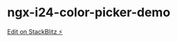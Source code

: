# ngx-i24-color-picker-demo

[Edit on StackBlitz ⚡️](https://stackblitz.com/edit/ngx-i24-color-picker-demo)